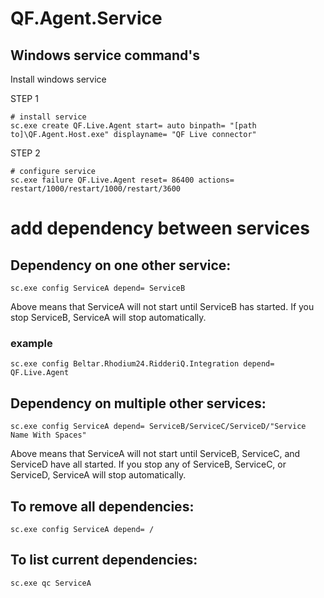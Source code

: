 # QF.Agent.Service

## Windows service command's

Install windows service

STEP 1
```Commandbox (run as Administrator!)
# install service
sc.exe create QF.Live.Agent start= auto binpath= "[path to]\QF.Agent.Host.exe" displayname= "QF Live connector"
```
STEP 2
```Commandbox (run as Administrator!)
# configure service
sc.exe failure QF.Live.Agent reset= 86400 actions= restart/1000/restart/1000/restart/3600
```
# add dependency between services

## Dependency on one other service:
```Commandbox (run as Administrator!)
sc.exe config ServiceA depend= ServiceB
```
Above means that ServiceA will not start until ServiceB has started. If you stop ServiceB, ServiceA will stop automatically.
### example
```Commandbox (run as Administrator!)
sc.exe config Beltar.Rhodium24.RidderiQ.Integration depend= QF.Live.Agent
```
## Dependency on multiple other services:
```Commandbox (run as Administrator!)
sc.exe config ServiceA depend= ServiceB/ServiceC/ServiceD/"Service Name With Spaces"
```
Above means that ServiceA will not start until ServiceB, ServiceC, and ServiceD have all started. If you stop any of ServiceB, ServiceC, or ServiceD, ServiceA will stop automatically.

## To remove all dependencies:
```Commandbox (run as Administrator!)
sc.exe config ServiceA depend= /
```
## To list current dependencies:
```Commandbox (run as Administrator!)
sc.exe qc ServiceA
```

